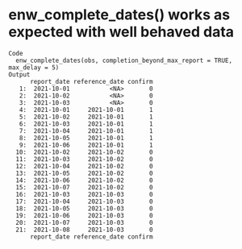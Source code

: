 # enw_complete_dates() works as expected with well behaved data

    Code
      enw_complete_dates(obs, completion_beyond_max_report = TRUE, max_delay = 5)
    Output
          report_date reference_date confirm
       1:  2021-10-01           <NA>       0
       2:  2021-10-02           <NA>       0
       3:  2021-10-03           <NA>       0
       4:  2021-10-01     2021-10-01       1
       5:  2021-10-02     2021-10-01       1
       6:  2021-10-03     2021-10-01       1
       7:  2021-10-04     2021-10-01       1
       8:  2021-10-05     2021-10-01       1
       9:  2021-10-06     2021-10-01       1
      10:  2021-10-02     2021-10-02       0
      11:  2021-10-03     2021-10-02       0
      12:  2021-10-04     2021-10-02       0
      13:  2021-10-05     2021-10-02       0
      14:  2021-10-06     2021-10-02       0
      15:  2021-10-07     2021-10-02       0
      16:  2021-10-03     2021-10-03       0
      17:  2021-10-04     2021-10-03       0
      18:  2021-10-05     2021-10-03       0
      19:  2021-10-06     2021-10-03       0
      20:  2021-10-07     2021-10-03       0
      21:  2021-10-08     2021-10-03       0
          report_date reference_date confirm

